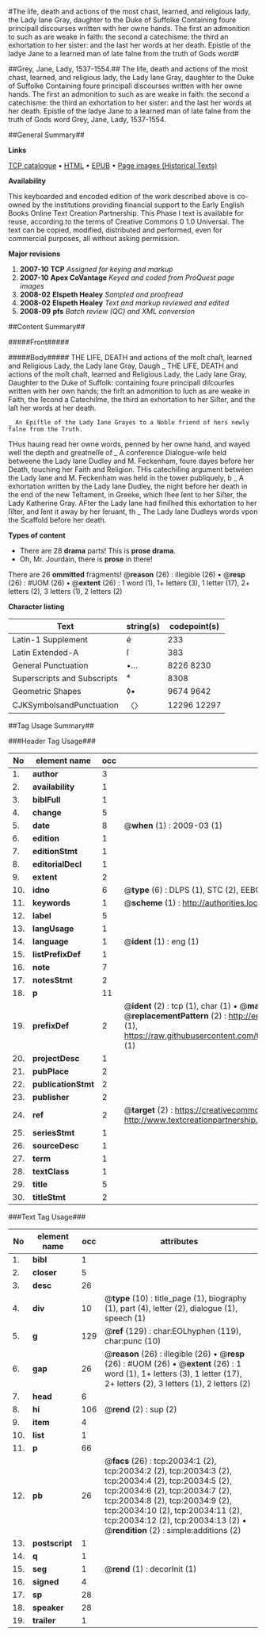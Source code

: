 #The life, death and actions of the most chast, learned, and religious lady, the Lady Iane Gray, daughter to the Duke of Suffolke Containing foure principall discourses written with her owne hands. The first an admonition to such as are weake in faith: the second a catechisme: the third an exhortation to her sister: and the last her words at her death. Epistle of the ladye Jane to a learned man of late falne from the truth of Gods word#

##Grey, Jane, Lady, 1537-1554.##
The life, death and actions of the most chast, learned, and religious lady, the Lady Iane Gray, daughter to the Duke of Suffolke Containing foure principall discourses written with her owne hands. The first an admonition to such as are weake in faith: the second a catechisme: the third an exhortation to her sister: and the last her words at her death.
Epistle of the ladye Jane to a learned man of late falne from the truth of Gods word
Grey, Jane, Lady, 1537-1554.

##General Summary##

**Links**

[TCP catalogue](http://www.ota.ox.ac.uk/tcp/)  • 
[HTML](http://tei.it.ox.ac.uk/tcp/Texts-HTML/free/A20/A20907.html)  • 
[EPUB](http://tei.it.ox.ac.uk/tcp/Texts-EPUB/free/A20/A20907.epub) • 
[Page images (Historical Texts)](https://data.historicaltexts.jisc.ac.uk/view?pubId=eebo-99854607e&pageId=eebo-99854607e-20034-1)

**Availability**

This keyboarded and encoded edition of the
	       work described above is co-owned by the institutions
	       providing financial support to the Early English Books
	       Online Text Creation Partnership. This Phase I text is
	       available for reuse, according to the terms of Creative
	       Commons 0 1.0 Universal. The text can be copied,
	       modified, distributed and performed, even for
	       commercial purposes, all without asking permission.

**Major revisions**

1. __2007-10__ __TCP__ *Assigned for keying and markup*
1. __2007-10__ __Apex CoVantage__ *Keyed and coded from ProQuest page images*
1. __2008-02__ __Elspeth Healey__ *Sampled and proofread*
1. __2008-02__ __Elspeth Healey__ *Text and markup reviewed and edited*
1. __2008-09__ __pfs__ *Batch review (QC) and XML conversion*

##Content Summary##

#####Front#####

#####Body#####
THE LIFE, DEATH and actions of the moſt chaſt, learned and Religious Lady, the Lady Iane Gray, Daugh
    _ THE LIFE, DEATH and actions of the moſt chaſt, learned and Religious Lady, the Lady Iane Gray, Daughter to the Duke of Suffolk: containing foure principall diſcourſes written with her own hands; the firſt an admonition to ſuch as are weake in Faith, the ſecond a Catechiſme, the third an exhortation to her Siſter, and the laſt her words at her death.

    _ An Epiſtle of the Lady Iane Grayes to a Noble friend of hers newly falne from the Truth.
THus hauing read her owne words, penned by her owne hand, and wayed well the depth and greatneſſe of
    _ A conference Dialogue-wiſe held betweene the Lady Iane Dudley and M. Feckenham, foure dayes before her Death, touching her Faith and Religion.
THis catechiſing argument betwéen the Lady Iane and M. Feckenham was held in the tower publiquely, b
    _ A exhortation written by the Lady Iane Dudley, the night before her death in the end of the new Teſtament, in Greeke, which ſhee ſent to her Siſter, the Lady Katherine Gray.
AFter the Lady Iane had finiſhed this exhortation to her ſiſter, and ſent it away by her ſeruant, th
    _ The Lady Iane Dudleys words vpon the Scaffold before her death.

**Types of content**

  * There are 28 **drama** parts! This is **prose drama**.
  * Oh, Mr. Jourdain, there is **prose** in there!

There are 26 **ommitted** fragments! 
 @__reason__ (26) : illegible (26)  •  @__resp__ (26) : #UOM (26)  •  @__extent__ (26) : 1 word (1), 1+ letters (3), 1 letter (17), 2+ letters (2), 3 letters (1), 2 letters (2)

**Character listing**


|Text|string(s)|codepoint(s)|
|---|---|---|
|Latin-1 Supplement|é|233|
|Latin Extended-A|ſ|383|
|General Punctuation|•…|8226 8230|
|Superscripts             and Subscripts|⁴|8308|
|Geometric Shapes|◊▪|9674 9642|
|CJKSymbolsandPunctuation|〈〉|12296 12297|

##Tag Usage Summary##

###Header Tag Usage###

|No|element name|occ|attributes|
|---|---|---|---|
|1.|__author__|3||
|2.|__availability__|1||
|3.|__biblFull__|1||
|4.|__change__|5||
|5.|__date__|8| @__when__ (1) : 2009-03 (1)|
|6.|__edition__|1||
|7.|__editionStmt__|1||
|8.|__editorialDecl__|1||
|9.|__extent__|2||
|10.|__idno__|6| @__type__ (6) : DLPS (1), STC (2), EEBO-CITATION (1), PROQUEST (1), VID (1)|
|11.|__keywords__|1| @__scheme__ (1) : http://authorities.loc.gov/ (1)|
|12.|__label__|5||
|13.|__langUsage__|1||
|14.|__language__|1| @__ident__ (1) : eng (1)|
|15.|__listPrefixDef__|1||
|16.|__note__|7||
|17.|__notesStmt__|2||
|18.|__p__|11||
|19.|__prefixDef__|2| @__ident__ (2) : tcp (1), char (1)  •  @__matchPattern__ (2) : ([0-9\-]+):([0-9IVX]+) (1), (.+) (1)  •  @__replacementPattern__ (2) : http://eebo.chadwyck.com/downloadtiff?vid=$1&page=$2 (1), https://raw.githubusercontent.com/textcreationpartnership/Texts/master/tcpchars.xml#$1 (1)|
|20.|__projectDesc__|1||
|21.|__pubPlace__|2||
|22.|__publicationStmt__|2||
|23.|__publisher__|2||
|24.|__ref__|2| @__target__ (2) : https://creativecommons.org/publicdomain/zero/1.0/ (1), http://www.textcreationpartnership.org/docs/. (1)|
|25.|__seriesStmt__|1||
|26.|__sourceDesc__|1||
|27.|__term__|1||
|28.|__textClass__|1||
|29.|__title__|5||
|30.|__titleStmt__|2||


###Text Tag Usage###

|No|element name|occ|attributes|
|---|---|---|---|
|1.|__bibl__|1||
|2.|__closer__|5||
|3.|__desc__|26||
|4.|__div__|10| @__type__ (10) : title_page (1), biography (1), part (4), letter (2), dialogue (1), speech (1)|
|5.|__g__|129| @__ref__ (129) : char:EOLhyphen (119), char:punc (10)|
|6.|__gap__|26| @__reason__ (26) : illegible (26)  •  @__resp__ (26) : #UOM (26)  •  @__extent__ (26) : 1 word (1), 1+ letters (3), 1 letter (17), 2+ letters (2), 3 letters (1), 2 letters (2)|
|7.|__head__|6||
|8.|__hi__|106| @__rend__ (2) : sup (2)|
|9.|__item__|4||
|10.|__list__|1||
|11.|__p__|66||
|12.|__pb__|26| @__facs__ (26) : tcp:20034:1 (2), tcp:20034:2 (2), tcp:20034:3 (2), tcp:20034:4 (2), tcp:20034:5 (2), tcp:20034:6 (2), tcp:20034:7 (2), tcp:20034:8 (2), tcp:20034:9 (2), tcp:20034:10 (2), tcp:20034:11 (2), tcp:20034:12 (2), tcp:20034:13 (2)  •  @__rendition__ (2) : simple:additions (2)|
|13.|__postscript__|1||
|14.|__q__|1||
|15.|__seg__|1| @__rend__ (1) : decorInit (1)|
|16.|__signed__|4||
|17.|__sp__|28||
|18.|__speaker__|28||
|19.|__trailer__|1||
